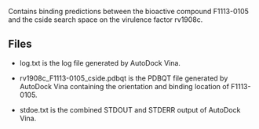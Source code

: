 Contains binding predictions between the bioactive compound F1113-0105 and the cside search space on the virulence factor rv1908c.

## Files

- log.txt is the log file generated by AutoDock Vina.

- rv1908c_F1113-0105_cside.pdbqt is the PDBQT file generated by AutoDock Vina containing the orientation and binding location of F1113-0105.

- stdoe.txt is the combined STDOUT and STDERR output of AutoDock Vina.

